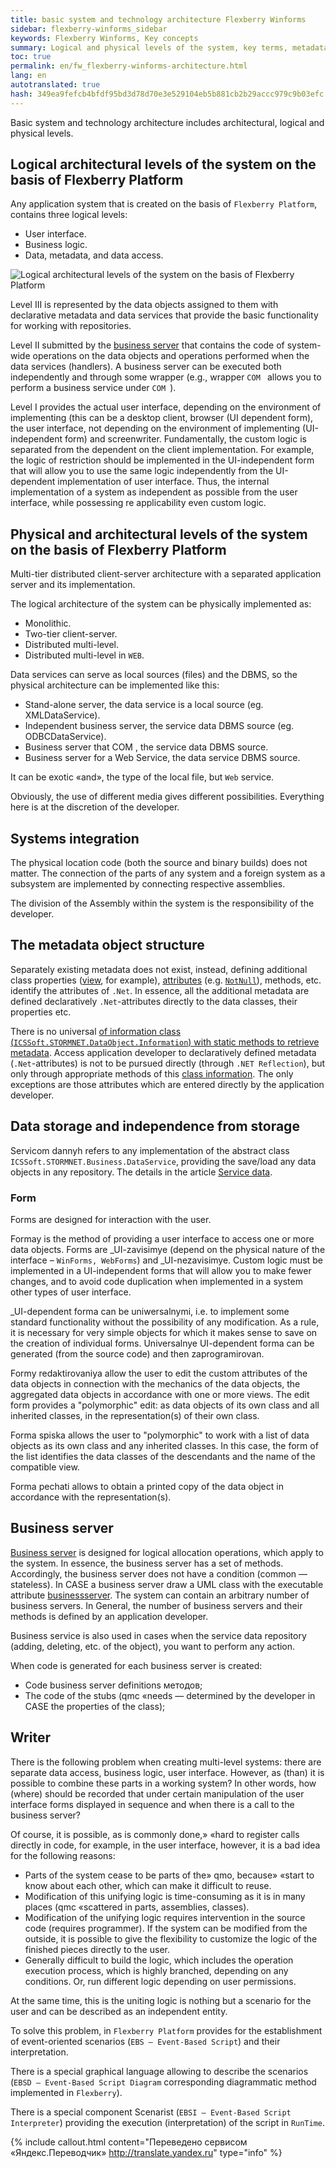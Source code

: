 ```yaml
---
title: basic system and technology architecture Flexberry Winforms
sidebar: flexberry-winforms_sidebar
keywords: Flexberry Winforms, Key concepts
summary: Logical and physical levels of the system, key terms, metadata, types of forms, business server, scripts
toc: true
permalink: en/fw_flexberry-winforms-architecture.html
lang: en
autotranslated: true
hash: 349ea9fefcb4bfdf95bd3d78d70e3e529104eb5b881cb2b29accc979c9b03efc
---
```


Basic system and technology architecture includes architectural, logical and physical levels.

## Logical architectural levels of the system on the basis of Flexberry Platform

Any application system that is created on the basis of `Flexberry Platform`, contains three logical levels:

* User interface.
* Business logic.
* Data, metadata, and data access.

![Logical architectural levels of the system on the basis of Flexberry Platform](/images/pages/products/flexberry-winforms/primer4.jpg)

Level III is represented by the data objects assigned to them with declarative metadata and data services that provide the basic functionality for working with repositories.

Level II submitted by the [business server](fo_business-server.html) that contains the code of system-wide operations on the data objects and operations performed when the data services (handlers). A business server can be executed both independently and through some wrapper (e.g., wrapper `COM ` allows you to perform a business service under `COM `).

Level I provides the actual user interface, depending on the environment of implementing (this can be a desktop client, browser (UI dependent form), the user interface, not depending on the environment of implementing (UI-independent form) and screenwriter. Fundamentally, the custom logic is separated from the dependent on the client implementation. For example, the logic of restriction should be implemented in the UI-independent form that will allow you to use the same logic independently from the UI-dependent implementation of user interface. Thus, the internal implementation of a system as independent as possible from the user interface, while possessing re applicability even custom logic.

## Physical and architectural levels of the system on the basis of Flexberry Platform

Multi-tier distributed client-server architecture with a separated application server and its implementation.

The logical architecture of the system can be physically implemented as:

* Monolithic.
* Two-tier client-server.
* Distributed multi-level.
* Distributed multi-level in `WEB`.

Data services can serve as local sources (files) and the DBMS, so the physical architecture can be implemented like this:

* Stand-alone server, the data service is a local source (eg. XMLDataService).
* Independent business server, the service data DBMS source (eg. ODBCDataService).
* Business server that COM , the service data DBMS source.
* Business server for a Web Service, the data service DBMS source.

It can be exotic «and», the type of the local file, but `Web` service.

Obviously, the use of different media gives different possibilities. Everything here is at the discretion of the developer.

## Systems integration

The physical location code (both the source and binary builds) does not matter. The connection of the parts of any system and a foreign system as a subsystem are implemented by connecting respective assemblies.

The division of the Assembly within the system is the responsibility of the developer.

## The metadata object structure

Separately existing metadata does not exist, instead, defining additional class properties ([view](fd_view-definition.html), for example), [attributes](fo_attributes-class-data.html) (e.g. [`NotNull`](fo_attributes-class-data.html)), methods, etc. identify the attributes of `.Net`. In essence, all the additional metadata are defined declaratively `.Net`-attributes directly to the data classes, their properties etc.

There is no universal [of information class (`ICSSoft.STORMNET.DataObject.Information`) with static methods to retrieve metadata](fo_methods-class-information.html). Access application developer to declaratively defined metadata (`.Net`-attributes) is not to be pursued directly (through `.NET Reflection`), but only through appropriate methods of this [class information](fo_methods-class-information.html). The only exceptions are those attributes which are entered directly by the application developer.

## Data storage and independence from storage

Servicom dannyh refers to any implementation of the abstract class `ICSSoft.STORMNET.Business.DataService`, providing the save/load any data objects in any repository.
The details in the article [Service data](fo_data-service.html).

### Form

Forms are designed for interaction with the user.

Formay is the method of providing a user interface to access one or more data objects. Forms are _UI-zavisimye (depend on the physical nature of the interface – `WinForms, WebForms`) and _UI-nezavisimye. Custom logic must be implemented in a UI-independent forms that will allow you to make fewer changes, and to avoid code duplication when implemented in a system other types of user interface.

_UI-dependent forma can be uniwersalnymi, i.e. to implement some standard functionality without the possibility of any modification. As a rule, it is necessary for very simple objects for which it makes sense to save on the creation of individual forms. Universalnye UI-dependent forma can be generated (from the source code) and then zaprogramirovan.

Formy redaktirovaniya allow the user to edit the custom attributes of the data objects in connection with the mechanics of the data objects, the aggregated data objects in accordance with one or more views. The edit form provides a "polymorphic" edit: as data objects of its own class and all inherited classes, in the representation(s) of their own class.

Forma spiska allows the user to "polymorphic" to work with a list of data objects as its own class and any inherited classes. In this case, the form of the list identifies the data classes of the descendants and the name of the compatible view.

Forma pechati allows to obtain a printed copy of the data object in accordance with the representation(s).

## Business server

[Business server](fo_business-server.html) is designed for logical allocation operations, which apply to the system. In essence, the business server has a set of methods. Accordingly, the business server does not have a condition (common — stateless). In CASE a business server draw a UML class with the executable attribute [businessserver](fd_business-servers.html). The system can contain an arbitrary number of business servers. In General, the number of business servers and their methods is defined by an application developer.

Business service is also used in cases when the service data repository (adding, deleting, etc. of the object), you want to perform any action.

When code is generated for each business server is created:

* Code business server definitions методов;
* The code of the stubs (qmc «needs — determined by the developer in CASE the properties of the class);

## Writer

There is the following problem when creating multi-level systems: there are separate data access, business logic, user interface. However, as (than) it is possible to combine these parts in a working system? In other words, how (where) should be recorded that under certain manipulation of the user interface forms displayed in sequence and when there is a call to the business server?

Of course, it is possible, as is commonly done,» «hard to register calls directly in code, for example, in the user interface, however, it is a bad idea for the following reasons:

* Parts of the system cease to be parts of the» qmo, because» «start to know about each other, which can make it difficult to reuse.
* Modification of this unifying logic is time-consuming as it is in many places (qmc «scattered in parts, assemblies, classes).
* Modification of the unifying logic requires intervention in the source code (requires programmer). If the system can be modified from the outside, it is possible to give the flexibility to customize the logic of the finished pieces directly to the user.
* Generally difficult to build the logic, which includes the operation execution process, which is highly branched, depending on any conditions. Or, run different logic depending on user permissions.

At the same time, this is the uniting logic is nothing but a scenario for the user and can be described as an independent entity.

To solve this problem, in `Flexberry Platform` provides for the establishment of event-oriented scenarios (`EBS — Event-Based Script`) and their interpretation.

There is a special graphical language allowing to describe the scenarios (`EBSD — Event-Based Script Diagram` corresponding diagrammatic method implemented in `Flexberry`).

There is a special component Scenarist (`EBSI — Event-Based Script Interpreter`) providing the execution (interpretation) of the script in `RunTime`.



{% include callout.html content="Переведено сервисом «Яндекс.Переводчик» <http://translate.yandex.ru>" type="info" %}